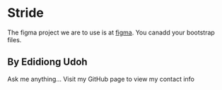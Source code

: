 # Stride

The figma project we are to use is at [figma](https://www.figma.com/file/zpIrpQEBkLQXD5Vq6C0k7O?embed_host=twitter&kind=&node-id=0%3A1&viewer=1). You canadd your bootstrap files.

## By Edidiong Udoh
Ask me anything... Visit my GitHub page to view my contact info
